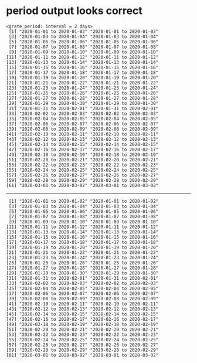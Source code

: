 # period output looks correct

    <grate_period: interval = 2 days>
     [1] "2020-01-01 to 2020-01-02" "2020-01-01 to 2020-01-02"
     [3] "2020-01-03 to 2020-01-04" "2020-01-03 to 2020-01-04"
     [5] "2020-01-05 to 2020-01-06" "2020-01-05 to 2020-01-06"
     [7] "2020-01-07 to 2020-01-08" "2020-01-07 to 2020-01-08"
     [9] "2020-01-09 to 2020-01-10" "2020-01-09 to 2020-01-10"
    [11] "2020-01-11 to 2020-01-12" "2020-01-11 to 2020-01-12"
    [13] "2020-01-13 to 2020-01-14" "2020-01-13 to 2020-01-14"
    [15] "2020-01-15 to 2020-01-16" "2020-01-15 to 2020-01-16"
    [17] "2020-01-17 to 2020-01-18" "2020-01-17 to 2020-01-18"
    [19] "2020-01-19 to 2020-01-20" "2020-01-19 to 2020-01-20"
    [21] "2020-01-21 to 2020-01-22" "2020-01-21 to 2020-01-22"
    [23] "2020-01-23 to 2020-01-24" "2020-01-23 to 2020-01-24"
    [25] "2020-01-25 to 2020-01-26" "2020-01-25 to 2020-01-26"
    [27] "2020-01-27 to 2020-01-28" "2020-01-27 to 2020-01-28"
    [29] "2020-01-29 to 2020-01-30" "2020-01-29 to 2020-01-30"
    [31] "2020-01-31 to 2020-02-01" "2020-01-31 to 2020-02-01"
    [33] "2020-02-02 to 2020-02-03" "2020-02-02 to 2020-02-03"
    [35] "2020-02-04 to 2020-02-05" "2020-02-04 to 2020-02-05"
    [37] "2020-02-06 to 2020-02-07" "2020-02-06 to 2020-02-07"
    [39] "2020-02-08 to 2020-02-09" "2020-02-08 to 2020-02-09"
    [41] "2020-02-10 to 2020-02-11" "2020-02-10 to 2020-02-11"
    [43] "2020-02-12 to 2020-02-13" "2020-02-12 to 2020-02-13"
    [45] "2020-02-14 to 2020-02-15" "2020-02-14 to 2020-02-15"
    [47] "2020-02-16 to 2020-02-17" "2020-02-16 to 2020-02-17"
    [49] "2020-02-18 to 2020-02-19" "2020-02-18 to 2020-02-19"
    [51] "2020-02-20 to 2020-02-21" "2020-02-20 to 2020-02-21"
    [53] "2020-02-22 to 2020-02-23" "2020-02-22 to 2020-02-23"
    [55] "2020-02-24 to 2020-02-25" "2020-02-24 to 2020-02-25"
    [57] "2020-02-26 to 2020-02-27" "2020-02-26 to 2020-02-27"
    [59] "2020-02-28 to 2020-02-29" "2020-02-28 to 2020-02-29"
    [61] "2020-03-01 to 2020-03-02" "2020-03-01 to 2020-03-02"

---

     [1] "2020-01-01 to 2020-01-02" "2020-01-01 to 2020-01-02"
     [3] "2020-01-03 to 2020-01-04" "2020-01-03 to 2020-01-04"
     [5] "2020-01-05 to 2020-01-06" "2020-01-05 to 2020-01-06"
     [7] "2020-01-07 to 2020-01-08" "2020-01-07 to 2020-01-08"
     [9] "2020-01-09 to 2020-01-10" "2020-01-09 to 2020-01-10"
    [11] "2020-01-11 to 2020-01-12" "2020-01-11 to 2020-01-12"
    [13] "2020-01-13 to 2020-01-14" "2020-01-13 to 2020-01-14"
    [15] "2020-01-15 to 2020-01-16" "2020-01-15 to 2020-01-16"
    [17] "2020-01-17 to 2020-01-18" "2020-01-17 to 2020-01-18"
    [19] "2020-01-19 to 2020-01-20" "2020-01-19 to 2020-01-20"
    [21] "2020-01-21 to 2020-01-22" "2020-01-21 to 2020-01-22"
    [23] "2020-01-23 to 2020-01-24" "2020-01-23 to 2020-01-24"
    [25] "2020-01-25 to 2020-01-26" "2020-01-25 to 2020-01-26"
    [27] "2020-01-27 to 2020-01-28" "2020-01-27 to 2020-01-28"
    [29] "2020-01-29 to 2020-01-30" "2020-01-29 to 2020-01-30"
    [31] "2020-01-31 to 2020-02-01" "2020-01-31 to 2020-02-01"
    [33] "2020-02-02 to 2020-02-03" "2020-02-02 to 2020-02-03"
    [35] "2020-02-04 to 2020-02-05" "2020-02-04 to 2020-02-05"
    [37] "2020-02-06 to 2020-02-07" "2020-02-06 to 2020-02-07"
    [39] "2020-02-08 to 2020-02-09" "2020-02-08 to 2020-02-09"
    [41] "2020-02-10 to 2020-02-11" "2020-02-10 to 2020-02-11"
    [43] "2020-02-12 to 2020-02-13" "2020-02-12 to 2020-02-13"
    [45] "2020-02-14 to 2020-02-15" "2020-02-14 to 2020-02-15"
    [47] "2020-02-16 to 2020-02-17" "2020-02-16 to 2020-02-17"
    [49] "2020-02-18 to 2020-02-19" "2020-02-18 to 2020-02-19"
    [51] "2020-02-20 to 2020-02-21" "2020-02-20 to 2020-02-21"
    [53] "2020-02-22 to 2020-02-23" "2020-02-22 to 2020-02-23"
    [55] "2020-02-24 to 2020-02-25" "2020-02-24 to 2020-02-25"
    [57] "2020-02-26 to 2020-02-27" "2020-02-26 to 2020-02-27"
    [59] "2020-02-28 to 2020-02-29" "2020-02-28 to 2020-02-29"
    [61] "2020-03-01 to 2020-03-02" "2020-03-01 to 2020-03-02"

